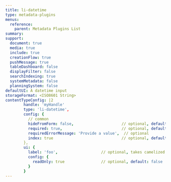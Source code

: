 ```yaml
---
title: li-datetime
type: metadata-plugins
menus:
  reference:
    parent: Metadata Plugins List
summary: 
support:
  document: true
  media: true
  include: true
  creationFlow: true
  pushMessage: true
  tableDashboard: false
  displayFilter: false
  searchIndexing: true
  systemMetadata: false
  planningSystem: false
defaultUI: A datetime input
storageFormat: <ISO8601 String>
contentTypeConfig: |2
        handle: 'myHandle'
        type: 'li-datetime',
        config: {
          // common
          hideFromForm: false,                     // optional, default: false
          required: true,                          // optional, default: false
          requiredErrorMessage: 'Provide a value',  // optional
          index: true                              // optional, default: false. {{< added-in "release-2023-07" >}}
        },
        ui: {
          label: 'foo',                   // optional, takes camelized name otherwise
          config: {
            readOnly: true                // optional, default: false
          }
        }
---
```

